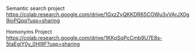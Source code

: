 Semantic search project
https://colab.research.google.com/drive/1GxzZyQKKDR65COWu3vVArJX0g9ioPQqq?usp=sharing



Homonyms Project
https://colab.research.google.com/drive/1KKpSqPcCmb9U7E8s-5taEgiY0y_0HI9F?usp=sharing
